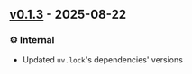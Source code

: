 ## [v0.1.3](https://github.com/PhotonicGluon/Excalibur/tree/v0.1.3) - 2025-08-22

### ⚙️ Internal

- Updated `uv.lock`'s dependencies' versions
